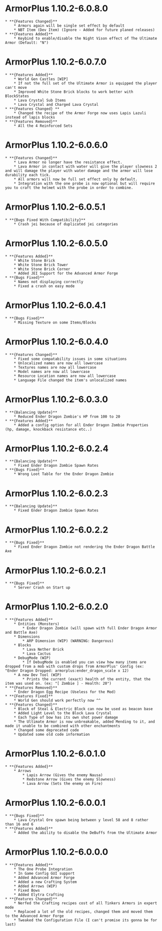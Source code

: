 **ArmorPlus 1.10.2-6.0.8.0**
============================
~~~~~~~~~~~~~~~~~~~~~~~~~~~~~~~~~~~~~~~~~~~~~~~~~~~~~~~~~~~~~~~~~~~~~~~~~~~~~~~~~~~~~
* **{Features Changed}**
    * Armors again will be single set effect by default
    * NBT Item (Dev Item) (Ignore - Added for future planed releases)
* **{Features Added}**
    * Keybind to enable/disable the Night Vison effect of The Ultimate Armor (Default: "N")
~~~~~~~~~~~~~~~~~~~~~~~~~~~~~~~~~~~~~~~~~~~~~~~~~~~~~~~~~~~~~~~~~~~~~~~~~~~~~~~~~~~~~
**ArmorPlus 1.10.2-6.0.7.0**
============================
~~~~~~~~~~~~~~~~~~~~~~~~~~~~~~~~~~~~~~~~~~~~~~~~~~~~~~~~~~~~~~~~~~~~~~~~~~~~~~~~~~~~~
* **{Features Added}**
	* World Gen Castles [WIP]
	* If not the full set of the Ultimate Armor is equipped the player can't move
	* Improved White Stone Brick blocks to work better with BlockStates
	* Lava Crystal Sub Items
	* Lava Crystal and Charged Lava Crystal
* **{Features Changed} **
	* Changed the recipe of the Armor Forge now uses Lapis Lazuli instead of lapis blocks
* **{Features Removed}**
	* All the 4 Reinforced Sets
~~~~~~~~~~~~~~~~~~~~~~~~~~~~~~~~~~~~~~~~~~~~~~~~~~~~~~~~~~~~~~~~~~~~~~~~~~~~~~~~~~~~~
**ArmorPlus 1.10.2-6.0.6.0**
============================
~~~~~~~~~~~~~~~~~~~~~~~~~~~~~~~~~~~~~~~~~~~~~~~~~~~~~~~~~~~~~~~~~~~~~~~~~~~~~~~~~~~~~
* **{Features Changed}**
	* Lava Armor no longer have the resistance effect.
	* Lava Armor in contact with water will give the player slowness 2 and will damage the player with water damage and the armor will lose durability each tick.
	* All armors will now be full set effect only by default.
	* Integration with the one probe is now optional but will require you to craft the helmet with the probe in order to combine.
~~~~~~~~~~~~~~~~~~~~~~~~~~~~~~~~~~~~~~~~~~~~~~~~~~~~~~~~~~~~~~~~~~~~~~~~~~~~~~~~~~~~~
**ArmorPlus 1.10.2-6.0.5.1**
============================
~~~~~~~~~~~~~~~~~~~~~~~~~~~~~~~~~~~~~~~~~~~~~~~~~~~~~~~~~~~~~~~~~~~~~~~~~~~~~~~~~~~~~
* **{Bugs Fixed With Compatibility}**
	* Crash jei because of duplicated jei categories
~~~~~~~~~~~~~~~~~~~~~~~~~~~~~~~~~~~~~~~~~~~~~~~~~~~~~~~~~~~~~~~~~~~~~~~~~~~~~~~~~~~~~
**ArmorPlus 1.10.2-6.0.5.0**
============================
~~~~~~~~~~~~~~~~~~~~~~~~~~~~~~~~~~~~~~~~~~~~~~~~~~~~~~~~~~~~~~~~~~~~~~~~~~~~~~~~~~~~~
* **{Features Added}**
	* White Stone Brick
	* White Stone Brick Tower
	* White Stone Brick Corner
	* Added JEI Support for the Advanced Armor Forge
* **{Bugs Fixed}**
	* Names not displaying correctly
	* Fixed a crash on easy mode
~~~~~~~~~~~~~~~~~~~~~~~~~~~~~~~~~~~~~~~~~~~~~~~~~~~~~~~~~~~~~~~~~~~~~~~~~~~~~~~~~~~~~
**ArmorPlus 1.10.2-6.0.4.1**
============================
~~~~~~~~~~~~~~~~~~~~~~~~~~~~~~~~~~~~~~~~~~~~~~~~~~~~~~~~~~~~~~~~~~~~~~~~~~~~~~~~~~~~~
* **{Bugs Fixed}**
	* Missing Texture on some Items/Blocks
~~~~~~~~~~~~~~~~~~~~~~~~~~~~~~~~~~~~~~~~~~~~~~~~~~~~~~~~~~~~~~~~~~~~~~~~~~~~~~~~~~~~~
**ArmorPlus 1.10.2-6.0.4.0**
============================
~~~~~~~~~~~~~~~~~~~~~~~~~~~~~~~~~~~~~~~~~~~~~~~~~~~~~~~~~~~~~~~~~~~~~~~~~~~~~~~~~~~~~
* **{Features Changed}**
	* Fixed some compatability issues in some situations
	* Unlocalized names are now all lowercase
	* Textures names are now all lowercase
	* Model names are now all lowercase
	* Resource Location names are now all lowercase
	* Language File changed the item's unlocalized names
~~~~~~~~~~~~~~~~~~~~~~~~~~~~~~~~~~~~~~~~~~~~~~~~~~~~~~~~~~~~~~~~~~~~~~~~~~~~~~~~~~~~~
**ArmorPlus 1.10.2-6.0.3.0**
============================
~~~~~~~~~~~~~~~~~~~~~~~~~~~~~~~~~~~~~~~~~~~~~~~~~~~~~~~~~~~~~~~~~~~~~~~~~~~~~~~~~~~~~
* **{Balancing Update}**
	* Reduced Ender Dragon Zombie's HP from 100 to 20
* **{Features Added}**
	* Added a config option for all Ender Dragon Zombie Properties (hp, damage, knockback resistance etc..)
~~~~~~~~~~~~~~~~~~~~~~~~~~~~~~~~~~~~~~~~~~~~~~~~~~~~~~~~~~~~~~~~~~~~~~~~~~~~~~~~~~~~~
**ArmorPlus 1.10.2-6.0.2.4**
============================
~~~~~~~~~~~~~~~~~~~~~~~~~~~~~~~~~~~~~~~~~~~~~~~~~~~~~~~~~~~~~~~~~~~~~~~~~~~~~~~~~~~~~
* **{Balancing Update}**
	* Fixed Ender Dragon Zombie Spawn Rates
* **{Bugs Fixed}**
	* Wrong Loot Table for the Ender Dragon Zombie
~~~~~~~~~~~~~~~~~~~~~~~~~~~~~~~~~~~~~~~~~~~~~~~~~~~~~~~~~~~~~~~~~~~~~~~~~~~~~~~~~~~~~
**ArmorPlus 1.10.2-6.0.2.3**
============================
~~~~~~~~~~~~~~~~~~~~~~~~~~~~~~~~~~~~~~~~~~~~~~~~~~~~~~~~~~~~~~~~~~~~~~~~~~~~~~~~~~~~~
* **{Balancing Update}**
	* Fixed Ender Dragon Zombie Spawn Rates
~~~~~~~~~~~~~~~~~~~~~~~~~~~~~~~~~~~~~~~~~~~~~~~~~~~~~~~~~~~~~~~~~~~~~~~~~~~~~~~~~~~~~
**ArmorPlus 1.10.2-6.0.2.2**
============================
~~~~~~~~~~~~~~~~~~~~~~~~~~~~~~~~~~~~~~~~~~~~~~~~~~~~~~~~~~~~~~~~~~~~~~~~~~~~~~~~~~~~~
* **{Bugs Fixed}**
	* Fixed Ender Dragon Zombie not rendering the Ender Dragon Battle Axe
~~~~~~~~~~~~~~~~~~~~~~~~~~~~~~~~~~~~~~~~~~~~~~~~~~~~~~~~~~~~~~~~~~~~~~~~~~~~~~~~~~~~~
**ArmorPlus 1.10.2-6.0.2.1**
============================
~~~~~~~~~~~~~~~~~~~~~~~~~~~~~~~~~~~~~~~~~~~~~~~~~~~~~~~~~~~~~~~~~~~~~~~~~~~~~~~~~~~~~
* **{Bugs Fixed}**
	* Server Crash on Start up
~~~~~~~~~~~~~~~~~~~~~~~~~~~~~~~~~~~~~~~~~~~~~~~~~~~~~~~~~~~~~~~~~~~~~~~~~~~~~~~~~~~~~
**ArmorPlus 1.10.2-6.0.2.0**
============================
~~~~~~~~~~~~~~~~~~~~~~~~~~~~~~~~~~~~~~~~~~~~~~~~~~~~~~~~~~~~~~~~~~~~~~~~~~~~~~~~~~~~~
* **{Features Added}**
	* Entities (Monsters)
		* Ender Dragon Zombie (will spawn with full Ender Dragon Armor and Battle Axe)
	* Dimensions
		* ARP Dimension (WIP) (WARNING: Dangerous)
	* Blocks
		* Lava Nether Brick
		* Lava Cactus
	* DebugMode (WIP)
		* If DebugMode is enabled you can view how many items are dropped from a mob with custom drops from ArmorPlus' Config (ex: "Ender Dragon Dropped: armorplus:ender_dragon_scale x 12)
	* A new Dev Tool (WIP)
		* Prints the current (exact) health of the entity, that the item was used on. (ex: "[ Zombie ] - Health: 20")
* **{Features Removed}**
	* Ender Dragon Egg Recipe (Useless for the Mod)
* **{Features Fixed}**
	* World Gen should work perfectly now ^^
* **{Features Changed}**
	* Block of Steal & Electric Block can now be used as beacon base
	* Added Light Level to the Block Lava Crystal
	* Each Type of bow has its own shot power damage
	* The Ultimate Armor is now unbreakable, added Mending to it, and made it unable to be combined with other enchantments
	* Changed some deprecated code
	* Updated some old code information
~~~~~~~~~~~~~~~~~~~~~~~~~~~~~~~~~~~~~~~~~~~~~~~~~~~~~~~~~~~~~~~~~~~~~~~~~~~~~~~~~~~~~
**ArmorPlus 1.10.2-6.0.1.0**
============================
~~~~~~~~~~~~~~~~~~~~~~~~~~~~~~~~~~~~~~~~~~~~~~~~~~~~~~~~~~~~~~~~~~~~~~~~~~~~~~~~~~~~~
* **{Features Added}**
	* Arrows
		* Lapis Arrow (Gives the enemy Nausa)
		* Redstone Arrow (Gives the enemy Slowness)
		* Lava Arrow (Sets the enemy on Fire)
~~~~~~~~~~~~~~~~~~~~~~~~~~~~~~~~~~~~~~~~~~~~~~~~~~~~~~~~~~~~~~~~~~~~~~~~~~~~~~~~~~~~~
**ArmorPlus 1.10.2-6.0.0.1**
============================
~~~~~~~~~~~~~~~~~~~~~~~~~~~~~~~~~~~~~~~~~~~~~~~~~~~~~~~~~~~~~~~~~~~~~~~~~~~~~~~~~~~~~
* **{Bugs Fixed}**
	* Lava Crystal Ore spawn being between y level 58 and 8 rather than 16 and 6
* **{Features Added}**
	* Added the ability to disable the DeBuffs from the Ultimate Armor
~~~~~~~~~~~~~~~~~~~~~~~~~~~~~~~~~~~~~~~~~~~~~~~~~~~~~~~~~~~~~~~~~~~~~~~~~~~~~~~~~~~~~
**ArmorPlus 1.10.2-6.0.0.0**
============================
~~~~~~~~~~~~~~~~~~~~~~~~~~~~~~~~~~~~~~~~~~~~~~~~~~~~~~~~~~~~~~~~~~~~~~~~~~~~~~~~~~~~~
* **{Features Added}**
	* The One Probe Integration
	* In Game Config GUI support
	* Added Advanced Armor Forge
	* Added a new Crafting System
	* Added Arrows (WIP)
	* Fixed Bows
	* Added Elytra Crafting
* **{Features Changed}**
	* Nerfed the Crafting recipes cost of all Tinkers Armors in expert mode
	* Replaced a lot of the old recipes, changed them and moved them to the Advanced Armor Forge
	* Tweaked the Configuration File (I can't promise its gonna be for last)
~~~~~~~~~~~~~~~~~~~~~~~~~~~~~~~~~~~~~~~~~~~~~~~~~~~~~~~~~~~~~~~~~~~~~~~~~~~~~~~~~~~~~
